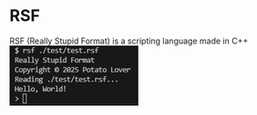 # RSF
RSF (Really Stupid Format) is a scripting language made in C++
<br>
<img src="imgs/sample.png">
